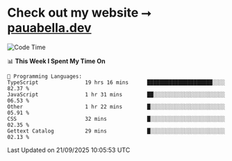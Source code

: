# Check out my website ⭢ [pauabella.dev](https://pauabella.dev)

<!--START_SECTION:waka-->
![Code Time](http://img.shields.io/badge/Code%20Time-4%2C813%20hrs%204%20mins-blue)

📊 **This Week I Spent My Time On** 

```text
💬 Programming Languages: 
TypeScript               19 hrs 16 mins      █████████████████████░░░░   82.37 % 
JavaScript               1 hr 31 mins        ██░░░░░░░░░░░░░░░░░░░░░░░   06.53 % 
Other                    1 hr 22 mins        █░░░░░░░░░░░░░░░░░░░░░░░░   05.91 % 
CSS                      32 mins             █░░░░░░░░░░░░░░░░░░░░░░░░   02.35 % 
Gettext Catalog          29 mins             █░░░░░░░░░░░░░░░░░░░░░░░░   02.13 % 
```


 Last Updated on 21/09/2025 10:05:53 UTC
<!--END_SECTION:waka-->

